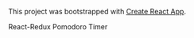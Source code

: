This project was bootstrapped with [Create React App](https://github.com/facebookincubator/create-react-app).

React-Redux Pomodoro Timer